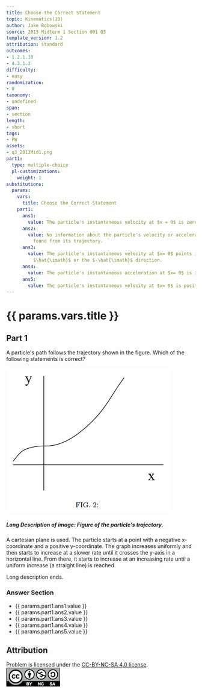 ```yaml
---
title: Choose the Correct Statement
topic: Kinematics(1D)
author: Jake Bobowski
source: 2013 Midterm 1 Section 001 Q3
template_version: 1.2
attribution: standard
outcomes:
- 1.2.1.10
- 4.3.1.3
difficulty:
- easy
randomization:
- 0
taxonomy:
- undefined
span:
- section
length:
- short
tags:
- PW
assets:
- q3_2013Mid1.png
part1:
  type: multiple-choice
  pl-customizations:
    weight: 1
substitutions:
  params:
    vars:
      title: Choose the Correct Statement
    part1:
      ans1:
        value: The particle's instantaneous velocity at $x = 0$ is zero.
      ans2:
        value: No information about the particle's velocity or acceleration can be
          found from its trajectory.
      ans3:
        value: The particle's instantaneous velocity at $x= 0$ points in either the
          $\hat{\imath}$ or the $-\hat{\imath}$ direction.
      ans4:
        value: The particle's instantaneous acceleration at $x= 0$ is zero.
      ans5:
        value: The particle's instantaneous velocity at $x= 0$ is positive.
---
```

# {{ params.vars.title }}

## Part 1

A particle's path follows the trajectory shown in the figure. Which of the following statements is correct?

<img longdesc="Guide to writing alt-text.md#desc" alt="Figure of the particle's trajectory." src="q3_2013Mid1.png">

<div id="desc">
<h5>Long Description of image: Figure of the particle's trajectory.</h5>
A cartesian plane is used. The particle starts at a point with a negative x-coordinate and a positive y-coordinate. The graph increases uniformly and then starts to increase at a slower rate until it crosses the y-axis in a horizontal line. From there, it starts to increase at an increasing rate until a uniform increase (a straight line) is reached.
<p>Long description ends.</p>
<div>

### Answer Section

- {{ params.part1.ans1.value }}
- {{ params.part1.ans2.value }}
- {{ params.part1.ans3.value }}
- {{ params.part1.ans4.value }}
- {{ params.part1.ans5.value }}

## Attribution

Problem is licensed under the [CC-BY-NC-SA 4.0 license](https://creativecommons.org/licenses/by-nc-sa/4.0/).<br> ![The Creative Commons 4.0 license requiring attribution-BY, non-commercial-NC, and share-alike-SA license.](https://raw.githubusercontent.com/firasm/bits/master/by-nc-sa.png)